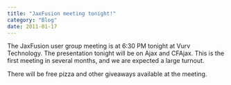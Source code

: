 ```yaml
---
title: "JaxFusion meeting tonight!"
category: "Blog"
date: 2011-01-17
---
```



The JaxFusion user group meeting is at 6:30 PM tonight at Vurv Technology. The presentation tonight will be on Ajax and CFAjax. This is the first meeting in several months, and we are expected a large turnout.

There will be free pizza and other giveaways available at the meeting.